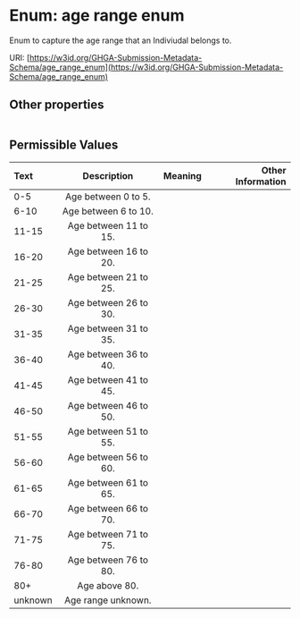 
# Enum: age range enum


Enum to capture the age range that an Indiviudal belongs to.

URI: [https://w3id.org/GHGA-Submission-Metadata-Schema/age_range_enum](https://w3id.org/GHGA-Submission-Metadata-Schema/age_range_enum)


## Other properties

|  |  |  |
| --- | --- | --- |

## Permissible Values

| Text | Description | Meaning | Other Information |
| :--- | :---: | :---: | ---: |
| 0-5 | Age between 0 to 5. |  |  |
| 6-10 | Age between 6 to 10. |  |  |
| 11-15 | Age between 11 to 15. |  |  |
| 16-20 | Age between 16 to 20. |  |  |
| 21-25 | Age between 21 to 25. |  |  |
| 26-30 | Age between 26 to 30. |  |  |
| 31-35 | Age between 31 to 35. |  |  |
| 36-40 | Age between 36 to 40. |  |  |
| 41-45 | Age between 41 to 45. |  |  |
| 46-50 | Age between 46 to 50. |  |  |
| 51-55 | Age between 51 to 55. |  |  |
| 56-60 | Age between 56 to 60. |  |  |
| 61-65 | Age between 61 to 65. |  |  |
| 66-70 | Age between 66 to 70. |  |  |
| 71-75 | Age between 71 to 75. |  |  |
| 76-80 | Age between 76 to 80. |  |  |
| 80+ | Age above 80. |  |  |
| unknown | Age range unknown. |  |  |

